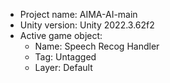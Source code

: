 <!-- UNITY CODE ASSIST INSTRUCTIONS START -->
- Project name: AIMA-AI-main
- Unity version: Unity 2022.3.62f2
- Active game object:
  - Name: Speech Recog Handler
  - Tag: Untagged
  - Layer: Default
<!-- UNITY CODE ASSIST INSTRUCTIONS END -->